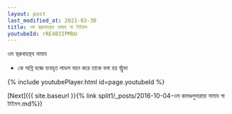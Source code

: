 ```yaml
---
layout: post
last_modified_at: 2021-03-30
title: ওম স্থরুবাহস্থয নামায গা টাইমস
youtubeId: rRE4B3IPMbU
---
```

 
 
 ওম স্থরুবাহস্থয নামায  
 
 -  কে অগ্নি যজ্ঞে ব্যবহৃত লাডল বহন করে তাকে বলা হয় স্ট্রুভা 
 
  
 
  
 
 
 
 
 
 


{% include youtubePlayer.html id=page.youtubeId %}
 
[Next]({{ site.baseurl }}{% link  split1/_posts/2016-10-04-ওম কামণ্ডলুদারায়া নামায গা টাইমস.md%})
 
